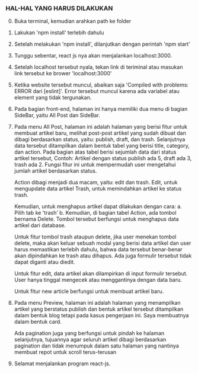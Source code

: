 ### HAL-HAL YANG HARUS DILAKUKAN
0. Buka terminal, kemudian arahkan path ke folder <FE-ARTICLE>
1. Lakukan 'npm install' terlebih dahulu
2. Setelah melakukan 'npm install', dilanjutkan dengan perintah 'npm start'
3. Tunggu sebentar, react js nya akan menjalankan localhost:3000.
4. Setelah localhost tersebut nyala, tekan link di teriminal atau masukan link tersebut ke brower 'localhost:3000'
5. Ketika website tersebut muncul, abaikan saja 'Compiled with problems: ERROR dari [eslint]'. 
    Error tersebut muncul karena ada variabel atau element yang tidak tergunakan.
6. Pada bagian front-end, halaman ini hanya memiliki dua menu di bagian SideBar, yaitu All Post dan SideBar.
7. Pada menu All Post, halaman ini adalah halaman yang berisi fitur untuk membuat artikel baru, melihat post-post artikel yang sudah dibuat dan dibagi berdasarkan status, yaitu: publish, draft, dan trash.
    Selanjutnya data tersebut ditampilkan dalam bentuk tabel yang berisi title, category, dan action.
    Pada bagian atas tabel berisi sejumlah data dari status artikel tersebut, Contoh: Artikel
     dengan status publish ada 5, draft ada 3, trash ada 2. 
        Fungsi fitur ini untuk mempermudah user mengetahui jumlah artikel berdasarkan status.
        
    Action dibagi menjadi dua macam, yaitu: edit dan trash.
        Edit, untuk mengupdate data artikel
        Trash, untuk memindahkan artikel ke status trash.

    Kemudian, untuk menghapus artikel dapat dilakukan dengan cara:
        a. Pilih tab ke 'trash'
        b. Kemudian, di bagian tabel Action, ada tombol bernama Delete. Tombol tersebut berfungsi 
            untuk menghapus data artikel dari database.
    
    Untuk fitur tombol trash ataupun delete, jika user menekan tombol delete, maka akan keluar
        sebuah modal yang berisi data artikel dan user harus memastikan terlebih dahulu, bahwa data
        tersebut benar-benar akan dipindahkan ke trash atau dihapus. Ada juga formulir tersebut
        tidak dapat diganti atau diedit.

    Untuk fitur edit, data artikel akan dilampirkan di input formulir tersebut. User hanya tinggal 
    mengecek atau menggantinya dengan data baru.

    Untuk fitur new article berfungsi untuk membuat artikel baru.

8. Pada menu Preview, halaman ini adalah halaman yang menampilkan artikel yang berstatus publish dan
    bentuk artikel tersebut ditampilkan dalam bentuk blog tetapi pada kasus pengerjaan ini. Saya 
    membuatnya dalam bentuk card. 

    Ada pagination juga yang berfungsi untuk pindah ke halaman selanjutnya, tujuannya agar
    seluruh artikel dibagi berdasarkan pagination dan tidak menumpuk dalam satu halaman yang nantinya
    membuat repot untuk scroll terus-terusan

9. Selamat menjalankan program react-js.